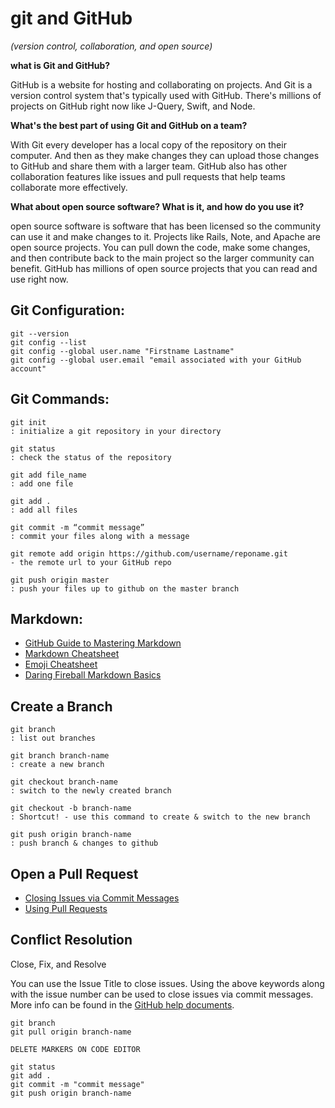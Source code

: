 # git and GitHub

_(version control, collaboration, and open source)_

**what is Git and GitHub?**

GitHub is a website for hosting and collaborating on projects.
And Git is a version control system that's typically used with GitHub.
There's millions of projects on GitHub right now like J-Query, Swift, and Node.

**What's the best part of using Git and GitHub on a team?**

With Git every developer has a local copy of the repository on their computer.
And then as they make changes they can upload those changes to GitHub and
share them with a larger team.
GitHub also has other collaboration features like issues and pull requests that help teams collaborate more effectively.

**What about open source software? What is it, and how do you use it?**

open source software is software that has been licensed so the community can use it and make changes to it.
Projects like Rails, Note, and Apache are open source projects.
You can pull down the code, make some changes, and then contribute back to the main project so the larger community can benefit.
GitHub has millions of open source projects that you can read and use right now.

## Git Configuration:

```
git --version
git config --list
git config --global user.name "Firstname Lastname"
git config --global user.email "email associated with your GitHub account"

```

## Git Commands:

```
git init
: initialize a git repository in your directory

git status
: check the status of the repository

git add file_name
: add one file

git add .
: add all files

git commit -m “commit message”
: commit your files along with a message

git remote add origin https://github.com/username/reponame.git
- the remote url to your GitHub repo

git push origin master
: push your files up to github on the master branch
```

## Markdown:

- [GitHub Guide to Mastering Markdown](https://guides.github.com/features/mastering-markdown/)
- [Markdown Cheatsheet](https://guides.github.com/pdfs/markdown-cheatsheet-online.pdf)
- [Emoji Cheatsheet](https://www.webfx.com/tools/emoji-cheat-sheet/)
- [Daring Fireball Markdown Basics](https://daringfireball.net/projects/markdown/basics)

## Create a Branch

```
git branch
: list out branches

git branch branch-name
: create a new branch

git checkout branch-name
: switch to the newly created branch

git checkout -b branch-name
: Shortcut! - use this command to create & switch to the new branch

git push origin branch-name
: push branch & changes to github
```

## Open a Pull Request

- [Closing Issues via Commit Messages](https://docs.github.com/en/github/managing-your-work-on-github/linking-a-pull-request-to-an-issue)
- [Using Pull Requests](https://docs.github.com/en/github/collaborating-with-issues-and-pull-requests/about-pull-requests)

## Conflict Resolution

Close, Fix, and Resolve

You can use the Issue Title to close issues. Using the above keywords along with the issue number can be used to close issues via commit messages. More info can be found in the [GitHub help documents](https://docs.github.com/en/github/managing-your-work-on-github/linking-a-pull-request-to-an-issue).

```
git branch
git pull origin branch-name

DELETE MARKERS ON CODE EDITOR

git status
git add .
git commit -m "commit message"
git push origin branch-name
```
